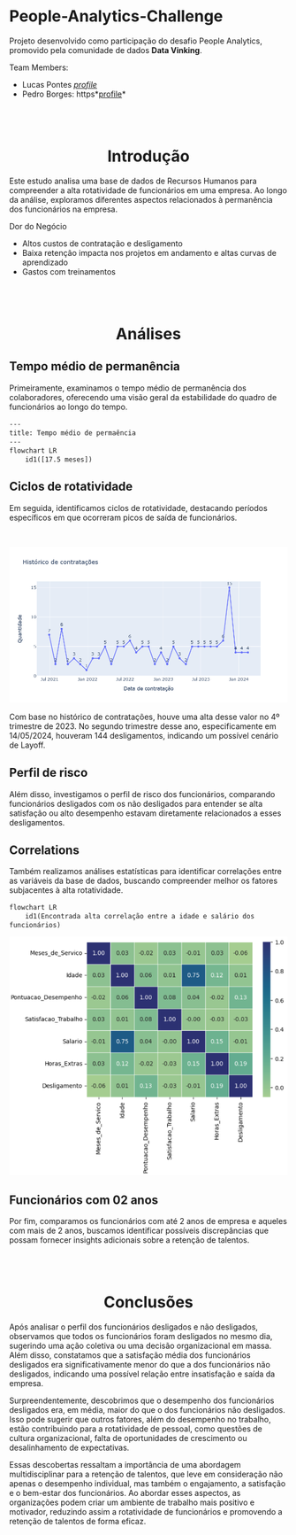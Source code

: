 # People-Analytics-Challenge

Projeto desenvolvido como participação do desafio People Analytics, promovido pela comunidade de dados **Data Vinking**.

Team Members:
- Lucas Pontes *[profile](https://www.linkedin.com/in/lucasdpontes/)*
- Pedro Borges: https*[profile](https://www.linkedin.com/in/pedrogborges/)*

<br><br><h1 align="center">Introdução</h1>

Este estudo analisa uma base de dados de Recursos Humanos para compreender a alta rotatividade de funcionários em uma empresa. Ao longo da análise, exploramos diferentes aspectos relacionados à permanência dos funcionários na empresa.

Dor do Negócio
- Altos custos de contratação e desligamento
- Baixa retenção impacta nos projetos em andamento e altas curvas de aprendizado
- Gastos com treinamentos

<br><br><h1 align="center">Análises</h1>

## Tempo médio de permanência

Primeiramente, examinamos o tempo médio de permanência dos colaboradores, oferecendo uma visão geral da estabilidade do quadro de funcionários ao longo do tempo.

```mermaid
---
title: Tempo médio de permaência
---
flowchart LR
    id1([17.5 meses])
```

## Ciclos de rotatividade

Em seguida, identificamos ciclos de rotatividade, destacando períodos específicos em que ocorreram picos de saída de funcionários.

<br><p align="center"><img src="https://github.com/lucas-dpontes/People-Analytics-Challenge/blob/main/historico_contratacao.PNG?raw=true"></p>

Com base no histórico de contratações, houve uma alta desse valor no 4º trimestre de 2023.
No segundo trimestre desse ano, especificamente em 14/05/2024, houveram 144 desligamentos, indicando um possível cenário de Layoff.

## Perfil de risco

Além disso, investigamos o perfil de risco dos funcionários, comparando funcionários desligados com os não desligados para entender se alta satisfação ou alto desempenho estavam diretamente relacionados a esses desligamentos.

## Correlations

Também realizamos análises estatísticas para identificar correlações entre as variáveis da base de dados, buscando compreender melhor os fatores subjacentes à alta rotatividade.

```mermaid
flowchart LR
    id1(Encontrada alta correlação entre a idade e salário dos funcionários)
```

<p align="center"><img src="https://github.com/lucas-dpontes/People-Analytics-Challenge/blob/main/heatmap.PNG?raw=true"></p>

## Funcionários com 02 anos

Por fim, comparamos os funcionários com até 2 anos de empresa e aqueles com mais de 2 anos, buscamos identificar possíveis discrepâncias que possam fornecer insights adicionais sobre a retenção de talentos.

<br><br><h1 align="center">Conclusões</h1>

Após analisar o perfil dos funcionários desligados e não desligados, observamos que todos os funcionários foram desligados no mesmo dia, sugerindo uma ação coletiva ou uma decisão organizacional em massa. Além disso, constatamos que a satisfação média dos funcionários desligados era significativamente menor do que a dos funcionários não desligados, indicando uma possível relação entre insatisfação e saída da empresa.

Surpreendentemente, descobrimos que o desempenho dos funcionários desligados era, em média, maior do que o dos funcionários não desligados. Isso pode sugerir que outros fatores, além do desempenho no trabalho, estão contribuindo para a rotatividade de pessoal, como questões de cultura organizacional, falta de oportunidades de crescimento ou desalinhamento de expectativas.

Essas descobertas ressaltam a importância de uma abordagem multidisciplinar para a retenção de talentos, que leve em consideração não apenas o desempenho individual, mas também o engajamento, a satisfação e o bem-estar dos funcionários. Ao abordar esses aspectos, as organizações podem criar um ambiente de trabalho mais positivo e motivador, reduzindo assim a rotatividade de funcionários e promovendo a retenção de talentos de forma eficaz.

